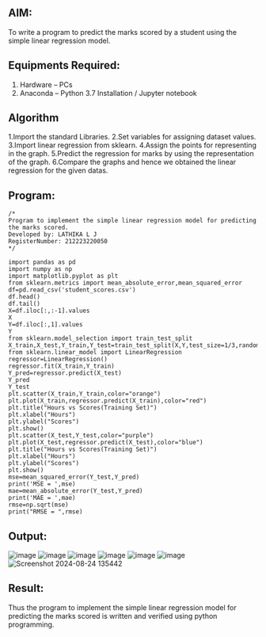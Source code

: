 ## AIM:
To write a program to predict the marks scored by a student using the simple linear regression model.

## Equipments Required:
1. Hardware – PCs
2. Anaconda – Python 3.7 Installation / Jupyter notebook

## Algorithm
1.Import the standard Libraries.
2.Set variables for assigning dataset values.
3.Import linear regression from sklearn.
4.Assign the points for representing in the graph.
5.Predict the regression for marks by using the representation of the graph.
6.Compare the graphs and hence we obtained the linear regression for the given datas. 

## Program:
```
/*
Program to implement the simple linear regression model for predicting the marks scored.
Developed by: LATHIKA L J
RegisterNumber: 212223220050
*/
```
```
import pandas as pd
import numpy as np
import matplotlib.pyplot as plt
from sklearn.metrics import mean_absolute_error,mean_squared_error
df=pd.read_csv('student_scores.csv')
df.head()
df.tail()
X=df.iloc[:,:-1].values
X
Y=df.iloc[:,1].values
Y
from sklearn.model_selection import train_test_split
X_train,X_test,Y_train,Y_test=train_test_split(X,Y,test_size=1/3,random_state=0)
from sklearn.linear_model import LinearRegression
regressor=LinearRegression()
regressor.fit(X_train,Y_train)
Y_pred=regressor.predict(X_test)   
Y_pred
Y_test
plt.scatter(X_train,Y_train,color="orange")
plt.plot(X_train,regressor.predict(X_train),color="red")
plt.title("Hours vs Scores(Training Set)")
plt.xlabel("Hours")
plt.ylabel("Scores")
plt.show()
plt.scatter(X_test,Y_test,color="purple")
plt.plot(X_test,regressor.predict(X_test),color="blue")
plt.title("Hours vs Scores(Training Set)")
plt.xlabel("Hours")
plt.ylabel("Scores")
plt.show()
mse=mean_squared_error(Y_test,Y_pred)
print('MSE = ',mse)
mae=mean_absolute_error(Y_test,Y_pred)
print('MAE = ',mae)
rmse=np.sqrt(mse)
print("RMSE = ",rmse)

```

## Output:

![image](https://github.com/user-attachments/assets/0386eb01-8518-493d-babf-f98182a43264)
![image](https://github.com/user-attachments/assets/6c437fb2-b872-495d-9243-905b92f61aa0)
![image](https://github.com/user-attachments/assets/31ff54f8-a4c6-4824-a844-4b7101b2efde)
![image](https://github.com/user-attachments/assets/e542cc0f-d053-49da-ad1f-28e735e652de)
![image](https://github.com/user-attachments/assets/b9c54bf0-f151-471a-bdf3-6226e3b9fb9a)
![image](https://github.com/user-attachments/assets/71e25605-eb27-4e81-9661-7b65f14b94ac)
![Screenshot 2024-08-24 135442](https://github.com/user-attachments/assets/250711cf-8c6b-4494-b800-64b253f0f94b)





## Result:
Thus the program to implement the simple linear regression model for predicting the marks scored is written and verified using python programming.

